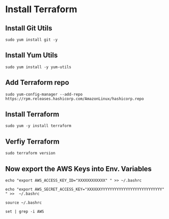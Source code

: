 # Install Terraform

## Install Git Utils 
```
sudo yum install git -y 
```

## Install Yum Utils 
```
sudo yum install -y yum-utils
```

## Add Terraform repo
```
sudo yum-config-manager --add-repo https://rpm.releases.hashicorp.com/AmazonLinux/hashicorp.repo
```

## Install Terraform
```
sudo yum -y install terraform
```

## Verfiy Terraform
```
sudo terraform version
```

## Now export the AWS Keys into Env. Variables
```
echo "export AWS_ACCESS_KEY_ID="XXXXXXXXXXXX" " >> ~/.bashrc
```

```
echo "export AWS_SECRET_ACCESS_KEY="XXXXXXYYYYYYYYYYYYYYYYYYYYYYYYYYY" " >>  ~/.bashrc
```

```
source ~/.bashrc
```

```
set | grep -i AWS
```

